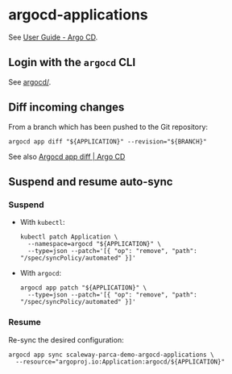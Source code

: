 # argocd-applications

See [User Guide - Argo CD](https://argo-cd.readthedocs.io/en/stable/user-guide/).

## Login with the `argocd` CLI

See [argocd/](../argocd#login-with-the-argocd-cli).

## Diff incoming changes

From a branch which has been pushed to the Git repository:

```shell
argocd app diff "${APPLICATION}" --revision="${BRANCH}"
```

See also [Argocd app diff | Argo CD](https://argo-cd.readthedocs.io/en/stable/user-guide/commands/argocd_app_diff/)

## Suspend and resume auto-sync

### Suspend

* With `kubectl`:

  ```shell
  kubectl patch Application \
    --namespace=argocd "${APPLICATION}" \
    --type=json --patch='[{ "op": "remove", "path": "/spec/syncPolicy/automated" }]'
  ```

* With `argocd`:

  ```shell
  argocd app patch "${APPLICATION}" \
    --type=json --patch='[{ "op": "remove", "path": "/spec/syncPolicy/automated" }]'
  ```

### Resume

Re-sync the desired configuration:

```shell
argocd app sync scaleway-parca-demo-argocd-applications \
  --resource="argoproj.io:Application:argocd/${APPLICATION}"
```
